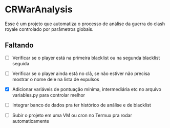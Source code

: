 # CRWarAnalysis

Esse é um projeto que automatiza o processo de análise da guerra do clash royale controlado por parâmetros globais.

## Faltando

- [ ] Verificar se o player está na primeira blacklist ou na segunda blacklist seguida
- [ ] Verificar se o player ainda está no clã, se não estiver não precisa mostrar o nome dele na lista de expulsos  
- [X] Adicionar variáveis de pontuação mínima, intermediária etc no arquivo variables.py para controlar melhor  
- [ ] Integrar banco de dados pra ter histórico de análise e de blacklist  
- [ ] Subir o projeto em uma VM ou cron no Termux pra rodar automaticamente  

